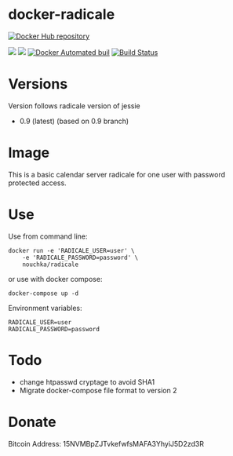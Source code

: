 # docker-radicale

[![Docker Hub repository](http://dockeri.co/image/nouchka/radicale)](https://registry.hub.docker.com/u/nouchka/radicale/)

[![](https://images.microbadger.com/badges/image/nouchka/radicale.svg)](https://microbadger.com/images/nouchka/radicale "Get your own image badge on microbadger.com")
[![](https://images.microbadger.com/badges/version/nouchka/radicale.svg)](https://microbadger.com/images/nouchka/radicale "Get your own version badge on microbadger.com")
[![Docker Automated buil](https://img.shields.io/docker/automated/nouchka/radicale.svg)](https://hub.docker.com/r/nouchka/radicale/)
[![Build Status](https://travis-ci.org/nouchka/docker-radicale.svg?branch=master)](https://travis-ci.org/nouchka/docker-radicale)
<!---
[![Docker Stars](https://img.shields.io/docker/stars/nouchka/docker-radicale.svg)](https://hub.docker.com/r/nouchka/radicale/)
[![Docker Pulls](https://img.shields.io/docker/pulls/nouchka/docker-radicale.svg)]()
--->

# Versions

Version follows radicale version of jessie

* 0.9 (latest) (based on 0.9 branch)

# Image
This is a basic calendar server radicale for one user with password protected access.

# Use

Use from command line:

	docker run -e 'RADICALE_USER=user' \
		-e 'RADICALE_PASSWORD=password' \
		nouchka/radicale
or use with docker compose:

	docker-compose up -d
Environment variables:

	RADICALE_USER=user
	RADICALE_PASSWORD=password

# Todo

* change htpasswd cryptage to avoid SHA1
* Migrate docker-compose file format to version 2

# Donate

Bitcoin Address: 15NVMBpZJTvkefwfsMAFA3YhyiJ5D2zd3R
